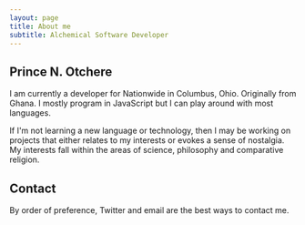 ```yaml
---
layout: page
title: About me
subtitle: Alchemical Software Developer
---
```


## Prince N. Otchere

I am currently a developer for Nationwide in Columbus, Ohio. Originally from Ghana. I mostly program in JavaScript but I can play around with most languages.

If I'm not learning a new language or technology, then I may be working on projects that either relates to my interests or evokes a sense of nostalgia. My interests fall within the areas of science, philosophy and comparative religion.


## Contact

By order of preference, Twitter and email are the best ways to contact me.
